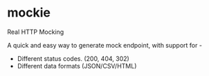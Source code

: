 # mockie
Real HTTP Mocking

A quick and easy way to generate mock endpoint, with support for -
- Different status codes. (200, 404, 302)
- Different data formats (JSON/CSV/HTML)
